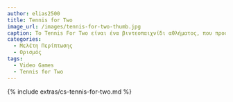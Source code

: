 ```yaml
---
author: elias2500
title: Tennis for Two
image_url: /images/tennis-for-two-thumb.jpg
caption: Το Tennis For Two είναι ένα βιντεοπαιχνίδι αθλήματος, που προσομοιώνει έναν αγόνα τένις.
categories:
  - Μελέτη Περίπτωσης
  - Ορισμός
tags:
  - Video Games
  - Tennis for Two
---
```


{% include extras/cs-tennis-for-two.md %}
